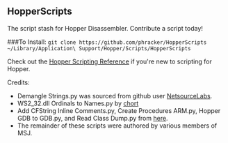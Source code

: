 HopperScripts
---
The script stash for Hopper Disassembler.  Contribute a script today!

###To Install:
`git clone https://github.com/phracker/HopperScripts ~/Library/Application\ Support/Hopper/Scripts/HopperScripts`

Check out the [Hopper Scripting Reference](https://github.com/phracker/HopperScripts/wiki/Hopper-Script-Reference) if you're new to scripting for Hopper.

Credits:

* Demangle Strings.py was sourced from github user [NetsourceLabs](https://github.com/NetsourceLabs/HopperScripts).
* WS2_32.dll Ordinals to Names.py by [chort](http://www.effu.se/2012/12/Scripting-Hopper-Disassembler---WS2_32.dll-Ordinals-to-Names)
* Add CFString Inline Comments.py, Create Procedures ARM.py, Hopper GDB to GDB.py, and Read Class Dump.py from [here](http://code.google.com/p/useful-hopper-scripts/).
* The remainder of these scripts were authored by various members of MSJ.
